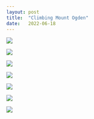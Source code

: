 ```yaml
---
layout: post
title:  "Climbing Mount Ogden"
date:   2022-06-18
---
```


![]({{site.baseurl}}/assets/lazy/2022-06-18--18-28-22.jpeg)

![]({{site.baseurl}}/assets/lazy/2022-06-18--13-56-22.jpeg)

![]({{site.baseurl}}/assets/lazy/2022-06-18--10-14-45.jpeg)

![]({{site.baseurl}}/assets/lazy/2022-06-18--18-28-28.jpeg)

![]({{site.baseurl}}/assets/lazy/2022-06-18--14-05-51.jpeg)

![]({{site.baseurl}}/assets/lazy/2022-06-18--18-38-47.jpeg)

![]({{site.baseurl}}/assets/lazy/2022-06-18--17-55-35.jpeg)
